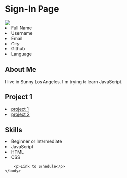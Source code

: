 
<!DOCTYPE html>
<html>
    <head>
        <h1>Sign-In Page</h1>
    </head>
    <body>
        <img src="http://enadcity.org/enadcity/wp-content/uploads/2017/02/profile-pictures.png">
          <li>Full Name</li>
          <li>Username</li>
          <li>Email</li>
          <li>City</li>
          <li>Github</li>
          <li>Language</li>
        <h2>About Me</h2>
        <p>I live in Sunny Los Angeles.
        I'm trying to learn JavaScript.</p>
        <h2>Project 1</h2>
        <li><a href="#">project 1</a></li>
        <li><a href="#">project 2</a></li>
        <h2>Skills</h2>
        <li>Beginner or Intermediate</li>
        <li>JavaScript</li>
        <li>HTML</li>
        <li>CSS</li>
        
        <p>Link to Schedule</p>
    </body>
</html>
